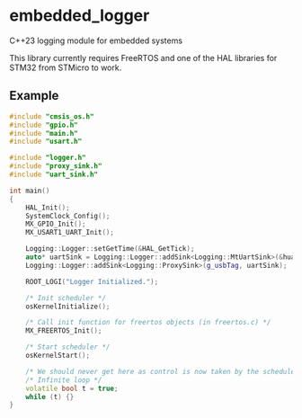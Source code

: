 # embedded_logger
C++23 logging module for embedded systems

This library currently requires FreeRTOS and one of the HAL libraries for STM32 from STMicro to work.

## Example
```c++
#include "cmsis_os.h"
#include "gpio.h"
#include "main.h"
#include "usart.h"

#include "logger.h"
#include "proxy_sink.h"
#include "uart_sink.h"

int main()
{
    HAL_Init();
    SystemClock_Config();
    MX_GPIO_Init();
    MX_USART1_UART_Init();

    Logging::Logger::setGetTime(&HAL_GetTick);
    auto* uartSink = Logging::Logger::addSink<Logging::MtUartSink>(&huart1);
    Logging::Logger::addSink<Logging::ProxySink>(g_usbTag, uartSink);

    ROOT_LOGI("Logger Initialized.");

    /* Init scheduler */
    osKernelInitialize();

    /* Call init function for freertos objects (in freertos.c) */
    MX_FREERTOS_Init();

    /* Start scheduler */
    osKernelStart();

    /* We should never get here as control is now taken by the scheduler */
    /* Infinite loop */
    volatile bool t = true;
    while (t) {}
}
```
